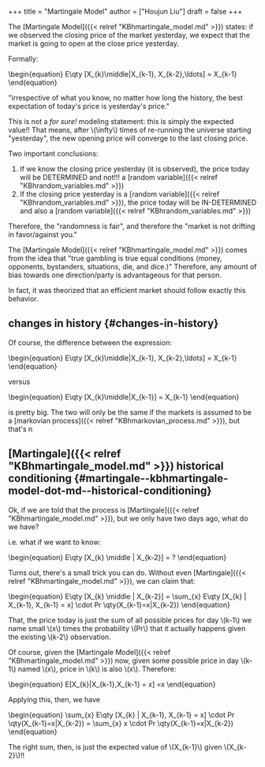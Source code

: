 +++
title = "Martingale Model"
author = ["Houjun Liu"]
draft = false
+++

The [Martingale Model]({{< relref "KBhmartingale_model.md" >}}) states: if we observed the closing price of the market yesterday, we expect that the market is going to open at the close price yesterday.

Formally:

\begin{equation}
E\qty [X\_{k}\middle|X\_{k-1}, X\_{k-2},\ldots] = X\_{k-1}
\end{equation}

"irrespective of what you know, no matter how long the history, the best expectation of today's price is yesterday's price."

This is not a _for sure!_ modeling statement: this is simply the expected value!! That means, after \\(\infty\\) times of re-running the universe starting "yesterday", the new opening price will converge to the last closing price.

Two important conclusions:

1.  If we know the closing price yesterday (it is observed), the price today will be DETERMINED and not!!! a [random variable]({{< relref "KBhrandom_variables.md" >}})
2.  If the closing price yesterday is a [random variable]({{< relref "KBhrandom_variables.md" >}}), the price today will be IN-DETERMINED and also a [random variable]({{< relref "KBhrandom_variables.md" >}})

Therefore, the "randomness is fair", and therefore the "market is not drifting in favor/against you."

The [Martingale Model]({{< relref "KBhmartingale_model.md" >}}) comes from the idea that "true gambling is true equal conditions (money, opponents, bystanders, situations, die, and dice.)" Therefore, any amount of bias towards one direction/party is advantageous for that person.

In fact, it was theorized that an efficient market should follow exactly this behavior.


## changes in history {#changes-in-history}

Of course, the difference between the expression:

\begin{equation}
E\qty [X\_{k}\middle|X\_{k-1}, X\_{k-2},\ldots] = X\_{k-1}
\end{equation}

versus

\begin{equation}
E\qty [X\_{k}\middle|X\_{k-1}] = X\_{k-1}
\end{equation}

is pretty big. The two will only be the same if the markets is assumed to be a [markovian process]({{< relref "KBhmarkovian_process.md" >}}), but that's n


## [Martingale]({{< relref "KBhmartingale_model.md" >}}) historical conditioning {#martingale--kbhmartingale-model-dot-md--historical-conditioning}

Ok, if we are told that the process is [Martingale]({{< relref "KBhmartingale_model.md" >}}), but we only have two days ago, what do we have?

i.e. what if we want to know:

\begin{equation}
E\qty [X\_{k} \middle | X\_{k-2}] = ?
\end{equation}

Turns out, there's a small trick you can do. Without even [Martingale]({{< relref "KBhmartingale_model.md" >}}), we can claim that:

\begin{equation}
E\qty [X\_{k} \middle | X\_{k-2}] = \sum\_{x} E\qty [X\_{k} | X\_{k-1}, X\_{k-1} = x] \cdot Pr \qty(X\_{k-1}=x|X\_{k-2})
\end{equation}

That, the price today is just the sum of all possible prices for day \\(k-1\\) we name small \\(x\\) times the probability \\(Pr\\) that it actually happens given the existing \\(k-2\\) observation.

Of course, given the [Martingale Model]({{< relref "KBhmartingale_model.md" >}}) now, given some possible price in day \\(k-1\\) named \\(x\\), price in \\(k\\) is also \\(x\\). Therefore:

\begin{equation}
E[X\_{k}|X\_{k-1},X\_{k-1} = x] =x
\end{equation}

Applying this, then, we have

\begin{equation}
\sum\_{x} E\qty [X\_{k} | X\_{k-1}, X\_{k-1} = x] \cdot Pr \qty(X\_{k-1}=x|X\_{k-2}) = \sum\_{x} x \cdot Pr \qty(X\_{k-1}=x|X\_{k-2})
\end{equation}

The right sum, then, is just the expected value of \\(X\_{k-1}\\) given \\(X\_{k-2}\\)!!